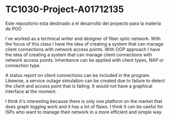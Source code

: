 # TC1030-Project-A01712135
Este repositorio esta destinado a el desarrollo del proyecto para la materia de POO

I´ve worked as a technical writer and designer of fiber optic network. With the focus of this class I have the idea of ​​creating a system that can manage client connections with network access points.
With OOP approach I have the idea of ​​creating a system that can manage client connections with network access points. Inheritance can be applied with client types, NAP or connection type.

A status report on client connections can be included in the program. Likewise, a service outage simulation can be created due to failure to detect the client and access point that is failing. It would not have a graphical interface at the moment.

I think it's interesting because there is only one platform on the market that does graph logging work and it has a lot of flaws. I think it can be useful for ISPs who want to manage their network in a more efficient and simple way.
